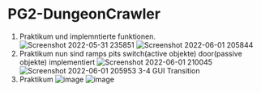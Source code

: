 # PG2-DungeonCrawler
1. Praktikum und implemntierte funktionen.
![Screenshot 2022-05-31 235851](https://user-images.githubusercontent.com/38755500/171291260-90a26a6a-38c5-432a-a43d-bf8aaa85a8b8.png)
![Screenshot 2022-06-01 205844](https://user-images.githubusercontent.com/38755500/171481617-466d0c25-7869-4050-9009-2ffd7d49ed72.png)
2. Praktikum nun sind ramps pits switch(active objekte) door(passive objekte) implementiert
![Screenshot 2022-06-01 210045](https://user-images.githubusercontent.com/38755500/171482042-1d80b21f-2f08-4e2f-a6e6-9abd00c1d025.png)
![Screenshot 2022-06-01 205953](https://user-images.githubusercontent.com/38755500/171482055-cb44e16c-dae0-422d-bd35-321f260aef2b.png)
3-4 GUI Transition
5. Praktikum
![image](https://github.com/PPrzemko/PG2-DungeonCrawler/assets/38755500/1f1c2f92-3508-4770-a125-63110866cc20)
![image](https://github.com/PPrzemko/PG2-DungeonCrawler/assets/38755500/2b2442dd-0704-458c-909d-5449caed4eda)

